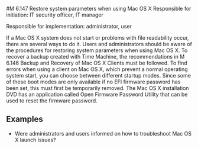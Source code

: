 #M 6.147 Restore system parameters when using Mac OS X
Responsible for initiation: IT security officer, IT manager

Responsible for implementation: administrator, user

If a Mac OS X system does not start or problems with file readability occur, there are several ways to do it. Users and administrators should be aware of the procedures for restoring system parameters when using Mac OS X. To recover a backup created with Time Machine, the recommendations in M 6.146 Backup and Recovery of Mac OS X Clients must be followed. To find errors when using a client on Mac OS X, which prevent a normal operating system start, you can choose between different startup modes. Since some of these boot modes are only available if no EFI firmware password has been set, this must first be temporarily removed. The Mac OS X installation DVD has an application called Open Firmware Password Utility that can be used to reset the firmware password.



## Examples 
* Were administrators and users informed on how to troubleshoot Mac OS X launch issues?




